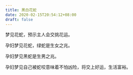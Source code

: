 ```yaml
---
title: 黑白花蛇
date: 2020-02-15T20:54:12+08:00
draft: false
---
```


梦见花蛇，预示主人会交挑花运。<br>



孕妇梦见花蛇，绿蛇是生女之兆。<br>



孕妇梦见黑蛇是生男之兆。<br>



孕妇梦见自己被蛇咬意味着不怕凶险，将交上好运，生活富裕。<br>
